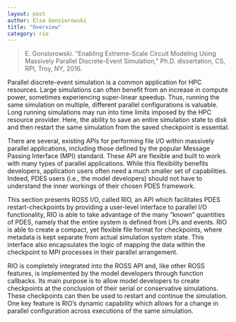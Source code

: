```yaml
---
layout: post
author: Elsa Gonsiorowski
title: "Overview"
category: rio
---
```


> E. Gonsiorowski. "Enabling Extreme-Scale Circuit Modeling Using Massively Parallel Discrete-Event Simulation,” Ph.D. dissertation, CS, RPI, Troy, NY, 2016.

Parallel discrete-event simulation is a common application for HPC resources. 
Large simulations can often benefit from an increase in compute power, sometimes experiencing super-linear speedup. 
Thus, running the same simulation on multiple, different parallel configurations is valuable. 
Long running simulations may run into time limits imposed by the HPC resource provider. 
Here, the ability to save an entire simulation state to disk and then restart the same simulation from the saved checkpoint is essential.

There are several, existing APIs for performing file I/O within massively parallel applications, including those defined by the popular Message Passing Interface (MPI) standard. 
These API are flexible and built to work with many types of parallel applications.
While this flexibility benefits developers, application users often need a much smaller set of capabilities. 
Indeed, PDES users (i.e., the model developers) should not have to understand the inner workings of their chosen PDES framework.

This section presents ROSS I/O, called RIO, an API which facilitates PDES restart-checkpoints by providing a user-level interface to parallel I/O functionality, RIO is able to take advantage of the many “known” quantities of PDES, namely that the entire system is defined from LPs and events. 
RIO is able to create a compact, yet flexible file format for checkpoints, where metadata is kept separate from actual simulation system state. 
This interface also encapsulates the logic of mapping the data within the checkpoint to MPI processes in their parallel arrangement.

RIO is completely integrated into the ROSS API and, like other ROSS features, is implemented by the model developers through function callbacks. 
Its main purpose is to allow model developers to create checkpoints at the conclusion of their serial or conservative simulations. 
These checkpoints can then be used to restart and continue the simulation. 
One key feature is RIO’s dynamic capability which allows for a change in parallel configuration across executions of the same simulation.

